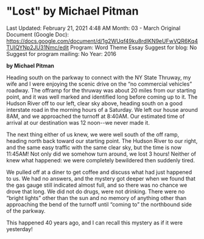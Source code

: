 # "Lost" by Michael Pitman

Last Updated: February 21, 2021 4:48 AM
Month: 03 - March
Original Document (Google Doc): https://docs.google.com/document/d/1g2WUqf49ku8rdIKN9eUFwVQR6Kq4TUIQYNp2JU31Nmc/edit
Program: Word Theme Essay
Suggest for blog: No
Suggest for program mailing: No
Year: 2016

**by Michael Pitman**

Heading south on the parkway to connect with the NY State Thruway, my wife and I were enjoying the scenic drive on the “no commercial vehicles” roadway. The offramp for the thruway was about 20 miles from our starting point, and it was well marked and identified long before coming up to it. The Hudson River off to our left, clear sky above, heading south on a good interstate road in the morning hours of a Saturday. We left our house around 8AM, and we approached the turnoff at 8:40AM. Our estimated time of arrival at our destination was 12 noon--we never made it.

The next thing either of us knew, we were well south of the off ramp, heading north back toward our starting point. The Hudson River to our right, and the same easy traffic with the same clear sky, but the time is now 11:45AM! Not only did we somehow turn around, we lost 3 hours! Neither of knew what happened: we were completely bewildered then suddenly tired.

We pulled off at a diner to get coffee and discuss what had just happened to us. We had no answers, and the mystery got deeper when we found that the gas gauge still indicated almost full, and so there was no chance we drove that long. We did not do drugs, were not drinking. There were no “bright lights” other than the sun and no memory of anything other than approaching the bend of the turnoff until “coming to” the northbound side of the parkway.

This happened 40 years ago, and I can recall this mystery as if it were yesterday!